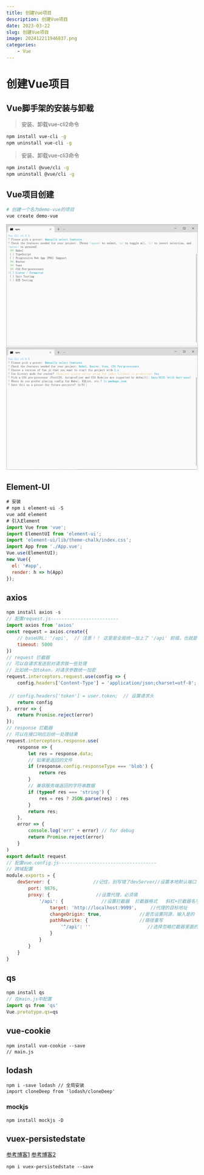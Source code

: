 ```yaml
---
title: 创建Vue项目
description: 创建Vue项目
date: 2023-03-22
slug: 创建Vue项目
image: 202412211946837.png
categories:
    - Vue
---
```


# 创建Vue项目
## Vue脚手架的安装与卸载
>安装、卸载vue-cli2命令
```bash
npm install vue-cli -g
npm uninstall vue-cli -g
```
>安装、卸载vue-cli3命令
```bash
npm install @vue/cli -g
npm uninstall @vue/cli -g
```
## Vue项目创建
```bash
# 创建一个名为demo-vue的项目
vue create demo-vue
```
![image-20230126171311650](https://raw.githubusercontent.com/IsUnderAchiever/markdown-img/master/PicGo01/202301261713790.png)
![image-20230126171655053](https://raw.githubusercontent.com/IsUnderAchiever/markdown-img/master/PicGo01/202301261716128.png)
## Element-UI
```JavaScript
# 安装
# npm i element-ui -S
vue add element
# 引入Element
import Vue from 'vue';
import ElementUI from 'element-ui';
import 'element-ui/lib/theme-chalk/index.css';
import App from './App.vue';
Vue.use(ElementUI);
new Vue({
  el: '#app',
  render: h => h(App)
});
```
## axios
```JavaScript
npm install axios -s
// 配置request.js-------------------------
import axios from 'axios'
const request = axios.create({
	// baseURL: '/api',  // 注意！！ 这里是全局统一加上了 '/api' 前缀，也就是说所有接口都会加上'/api'前缀在，页面里面写接口的时候就不要加 '/api'了，否则会出现2个'/api'，类似 '/api/api/user'这样的报错，切记！！！
    timeout: 5000
})
// request 拦截器
// 可以自请求发送前对请求做一些处理
// 比如统一加token，对请求参数统一加密
request.interceptors.request.use(config => {
    config.headers['Content-Type'] = 'application/json;charset=utf-8';
  
 // config.headers['token'] = user.token;  // 设置请求头
    return config
}, error => {
    return Promise.reject(error)
});
// response 拦截器
// 可以在接口响应后统一处理结果
request.interceptors.response.use(
    response => {
        let res = response.data;
        // 如果是返回的文件
        if (response.config.responseType === 'blob') {
            return res
        }
        // 兼容服务端返回的字符串数据
        if (typeof res === 'string') {
            res = res ? JSON.parse(res) : res
        }
        return res;
    },
    error => {
        console.log('err' + error) // for debug
        return Promise.reject(error)
    }
)
export default request
// 配置vue.config.js------------------------------------
// 跨域配置
module.exports = {
    devServer: {                //记住，别写错了devServer//设置本地默认端口  选填
        port: 9876,
        proxy: {                 //设置代理，必须填
            '/api': {              //设置拦截器  拦截器格式   斜杠+拦截器名字，名字可以自己定
                target: 'http://localhost:9999',     //代理的目标地址
                changeOrigin: true,              //是否设置同源，输入是的
                pathRewrite: {                   //路径重写
                    '^/api': ''                     //选择忽略拦截器里面的内容
                }
            }
        }
    }
}
```
## qs
```JavaScript
npm install qs
// 在main.js中配置
import qs from 'qs'
Vue.prototype.qs=qs
```
## vue-cookie
```
npm install vue-cookie --save
// main.js
```
## lodash
```
npm i -save lodash // 全局安装
import cloneDeep from 'lodash/cloneDeep'
```
### mockjs
```
npm install mockjs -D
```
## vuex-persistedstate
[参考博客1](https://blog.csdn.net/xm1037782843/article/details/128071142)
[参考博客2](https://blog.csdn.net/xm1037782843/article/details/128071142)
```
npm i vuex-persistedstate --save
```
